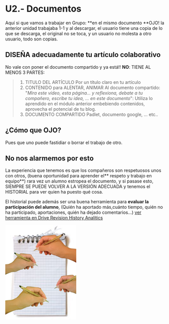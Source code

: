 # U2.- Documentos

Aquí si que vamos a trabajar en Grupo: **en el mismo documento **OJO! la anterior unidad trabajaba 1-1 y al descargar, el usuario tiene una copia de lo que se descarga, el original no se toca, y un usuario no molesta a otro usuario, todo son copias.

## DISEÑA adecuadamente tu artículo colaborativo
No vale con poner el documento compartido y ya está!! **NO**: TIENE AL MENOS 3 PARTES:

>1. TITULO DEL ARTÍCULO Por un título claro en tu artículo
>1. CONTENIDO para ALENTAR, ANIMAR Al documento compartido: "_Mira este vídeo, esta página... y reflexiona, debate a tu compañero, escribe tu idea, ... en este documento_": Utiliza lo aprendido en el módulo anterior embebiendo contenidos, aprovecha el potencial de tu blog.
>1. DOCUMENTO COMPARTIDO Padlet, documento google, ... etc..

## ¿Cómo que OJO?

Pues que uno puede fastidiar o borrar el trabajo de otro.

## No nos alarmemos por esto

La experiencia que tenemos es que los compañeros son respetuosos unos con otros, \(buena oportunidad para aprender el** respeto y trabajo en equipo**\) rara vez un alumno estropea el documento, y si pasase esto, SIEMPRE SE PUEDE  VOLVER A LA VERSIÓN ADECUADA y tenemos el HISTORIAL para ver quien ha puesto qué cosa.

El historial puede además ser una buena herramienta para **evaluar la participación del alumno**, \(Quién ha aportado más,cuánto tiempo, quién no ha participado, aportaciones, quién ha dejado comentarios...\) [ver herramienta en Drive Revision History Analitics](http://villaves56.blogspot.com.es/2016/04/complemento-para-google-docs-revision.html#.VyB1MUyLSM8)

![](img/468.png)

